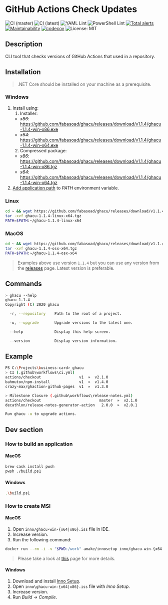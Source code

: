 # GitHub Actions Check Updates
![CI (master)](https://github.com/fabasoad/ghacu/workflows/CI%20(master)/badge.svg) ![CI (latest)](https://github.com/fabasoad/ghacu/workflows/CI%20(latest)/badge.svg) ![YAML Lint](https://github.com/fabasoad/ghacu/workflows/YAML%20Lint/badge.svg) ![PowerShell Lint](https://github.com/fabasoad/ghacu/workflows/PowerShell%20Lint/badge.svg) [![Total alerts](https://img.shields.io/lgtm/alerts/g/fabasoad/ghacu.svg?logo=lgtm&logoWidth=18)](https://lgtm.com/projects/g/fabasoad/ghacu/alerts/) [![Maintainability](https://api.codeclimate.com/v1/badges/261a8a73037043dfde09/maintainability)](https://codeclimate.com/github/fabasoad/ghacu/maintainability) [![codecov](https://codecov.io/gh/fabasoad/ghacu/branch/master/graph/badge.svg)](https://codecov.io/gh/fabasoad/ghacu) ![License: MIT](https://img.shields.io/github/license/fabasoad/ghacu)
## Description
CLI tool that checks versions of GitHub Actions that used in a repository.
## Installation
> .NET Core should be installed on your machine as a prerequisite.
### Windows
1. Install using:
    1. Installer:
    * _x86_: https://github.com/fabasoad/ghacu/releases/download/v1.1.4/ghacu-1.1.4-win-x86.exe
    * _x64_: https://github.com/fabasoad/ghacu/releases/download/v1.1.4/ghacu-1.1.4-win-x64.exe
    2. Compressed package:
    * _x86_: https://github.com/fabasoad/ghacu/releases/download/v1.1.4/ghacu-1.1.4-win-x86.tgz
    * _x64_: https://github.com/fabasoad/ghacu/releases/download/v1.1.4/ghacu-1.1.4-win-x64.tgz
2. [Add application path](https://stackoverflow.com/questions/44272416/how-to-add-a-folder-to-path-environment-variable-in-windows-10-with-screensho) to _PATH_ environment variable.
### Linux
```bash
cd ~ && wget https://github.com/fabasoad/ghacu/releases/download/v1.1.4/ghacu-1.1.4-linux-x64.tgz
tar -xvf ghacu-1.1.4-linux-x64.tgz
PATH=$PATH:~/ghacu-1.1.4-linux-x64
```
### MacOS
```bash
cd ~ && wget https://github.com/fabasoad/ghacu/releases/download/v1.1.4/ghacu-1.1.4-osx-x64.tgz
tar -xvf ghacu-1.1.4-osx-x64.tgz
PATH=$PATH:~/ghacu-1.1.4-osx-x64
```
> Examples above use version `1.1.4` but you can use any version from the [releases](https://github.com/fabasoad/ghacu/releases) page. Latest version is preferable.
## Commands
```bash
> ghacu --help
ghacu 1.1.4
Copyright (C) 2020 ghacu

  -r, --repository    Path to the root of a project.

  -u, --upgrade       Upgrade versions to the latest one.

  --help              Display this help screen.

  --version           Display version information.
```
## Example
```bash
PS C:\Projects\business-card> ghacu
> CI (.github\workflows\ci.yml)
actions/checkout                 v1  »  v2.1.0
bahmutov/npm-install             v1  »  v1.4.0
crazy-max/ghaction-github-pages  v1  »  v1.3.0

> Milestone Closure (.github\workflows\release-notes.yml)
actions/checkout                          master  »  v2.1.0
decathlon/release-notes-generator-action   2.0.0  »  v2.0.1

Run ghacu -u to upgrade actions.
```
## Dev section
### How to build an application
#### MacOS
```bash
brew cask install pwsh
pwsh ./build.ps1
```
#### Windows
```bash
.\build.ps1
```
### How to create MSI
#### MacOS
1. Open `inno/ghacu-win-{x64|x86}.iss` file in IDE.
2. Increase version.
3. Run the following command:
```bash
docker run --rm -i -v "$PWD:/work" amake/innosetup inno/ghacu-win-{x64|x86}.iss
```
> Please take a look at [this](https://gist.github.com/amake/3e7194e5e61d0e1850bba144797fd797) page for more details.
#### Windows
1. Download and install [Inno Setup](https://jrsoftware.org/isinfo.php).
2. Open `inno\ghacu-win-{x64|x86}.iss` file with _Inno Setup_.
3. Increase version.
4. Run _Build_ -> _Compile_.
